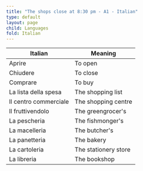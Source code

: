 ```yaml
---
title: "The shops close at 8:30 pm - A1 - Italian"
type: default
layout: page
child: Languages
fold: Italian
---
```


| Italian | Meaning |
| ------- | ------- |
| Aprire | To open |
| Chiudere | To close |
| Comprare | To buy |
| La lista della spesa | The shopping list |
| Il centro commerciale | The shopping centre |
| Il fruttivendolo | The greengrocer's |
| La pescheria | The fishmonger's |
| La macelleria | The butcher's |
| La panetteria | The bakery |
| La cartoleria | The stationery store |
| La libreria | The bookshop |
